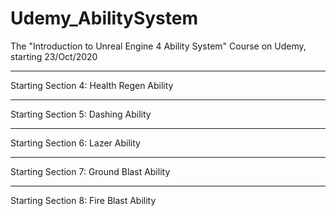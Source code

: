 # Udemy_AbilitySystem
The "Introduction to Unreal Engine 4 Ability System" Course on Udemy, starting 23/Oct/2020

*******************************************************************************************
Starting Section 4: Health Regen Ability

*******************************************************************************************
Starting Section 5: Dashing Ability

*******************************************************************************************
Starting Section 6: Lazer Ability

*******************************************************************************************
Starting Section 7: Ground Blast Ability

*******************************************************************************************
Starting Section 8: Fire Blast Ability